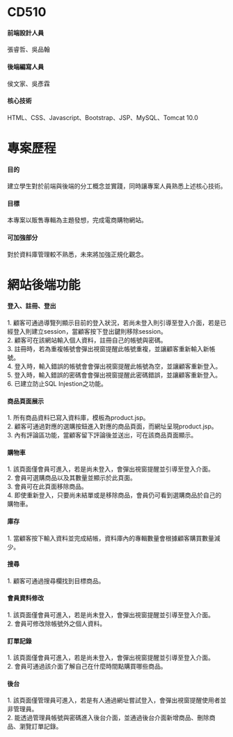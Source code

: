 # CD510
<h4>前端設計人員</h4>
張睿哲、吳品翰
<h4>後端編寫人員</h4>
侯文家、吳彥霖
<h4>核心技術</h4>
HTML、CSS、Javascript、Bootstrap、JSP、MySQL、Tomcat 10.0

# 專案歷程
<h4>目的</h4>
建立學生對於前端與後端的分工概念並實踐，同時讓專案人員熟悉上述核心技術。
<h4>目標</h4>
本專案以販售專輯為主題發想，完成電商購物網站。
<h4>可加強部分</h4>
對於資料庫管理較不熟悉，未來將加強正規化觀念。

# 網站後端功能
<h4>登入、註冊、登出</h4>
1. 顧客可通過導覽列顯示目前的登入狀況，若尚未登入則引導至登入介面，若是已經登入則建立session，當顧客按下登出鍵則移除session。<br>
2. 顧客可在該網站輸入個人資料，註冊自己的帳號與密碼。<br>
3. 註冊時，若為重複帳號會彈出視窗提醒此帳號重複，並讓顧客重新輸入新帳號。<br>
4. 登入時，輸入錯誤的帳號會會彈出視窗提醒此帳號為空，並讓顧客重新登入。<br>
5. 登入時，輸入錯誤的密碼會會彈出視窗提醒此密碼錯誤，並讓顧客重新登入。<br>
6. 已建立防止SQL Injestion之功能。
<h4>商品頁面展示</h4>
1. 所有商品資料已寫入資料庫，模板為product.jsp。<br>
2. 顧客可通過對應的選購按鈕進入對應的商品頁面，而網址呈現product.jsp。<br>
3. 內有評論區功能，當顧客留下評論後並送出，可在該商品頁面顯示。
<h4>購物車</h4>
1. 該頁面僅會員可進入，若是尚未登入，會彈出視窗提醒並引導至登入介面。<br>
2. 會員可選購商品以及其數量並顯示於此頁面。<br>
3. 會員可在此頁面移除商品。<br>
4. 即使重新登入，只要尚未結單或是移除商品，會員仍可看到選購商品於自己的購物車。
<h4>庫存</h4>
1. 當顧客按下輸入資料並完成結帳，資料庫內的專輯數量會根據顧客購買數量減少。
<h4>搜尋</h4>
1. 顧客可通過搜尋欄找到目標商品。
<h4>會員資料修改</h4>
1. 該頁面僅會員可進入，若是尚未登入，會彈出視窗提醒並引導至登入介面。<br>
2. 會員可修改除帳號外之個人資料。
<h4>訂單記錄</h4>
1. 該頁面僅會員可進入，若是尚未登入，會彈出視窗提醒並引導至登入介面。<br>
2. 會員可通過該介面了解自己在什麼時間點購買哪些商品。
<h4>後台</h4>
1. 該頁面僅管理員可進入，若是有人通過網址嘗試登入，會彈出視窗提醒使用者並非管理員。<br>
2. 能透過管理員帳號與密碼進入後台介面，並通過後台介面新增商品、刪除商品、瀏覽訂單記錄。
